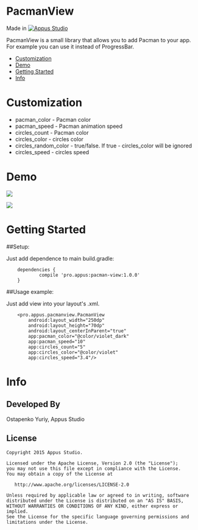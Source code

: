 # PacmanView
Made in [![Appus Studio](https://github.com/alexey-kubas-appus/PacmanView/blob/master/images/appus_logo.png)](http://appus.pro)

PacmanView is a small library that allows you to add Pacman to your app. For example you can use it instead of ProgressBar.

* [Customization](#customization)
* [Demo](#demo)
* [Getting Started](#getting-started)
* [Info](#info)

# Customization

* pacman_color - Pacman color
* pacman_speed - Pacman animation speed
* circles_count - Pacman color
* circles_color - circles color
* circles_random_color - true/false. If true - circles_color will be ignored
* circles_speed - circles speed

# Demo

![](https://github.com/alexey-kubas-appus/PacmanView/blob/master/images/main.gif)

![](https://github.com/alexey-kubas-appus/PacmanView/blob/master/images/customized.gif)

# Getting Started

##Setup:

   Just add dependence to main build.gradle:

        dependencies {
                compile 'pro.appus:pacman-view:1.0.0'
        }
   
##Usage example:

   Just add view into your layout's .xml.
   
        <pro.appus.pacmanview.PacmanView
            android:layout_width="250dp"
            android:layout_height="70dp"
            android:layout_centerInParent="true"
            app:pacman_color="@color/violet_dark"
            app:pacman_speed="10"
            app:circles_count="5"
            app:circles_color="@color/violet"
            app:circles_speed="3.4"/>

# Info

## Developed By

Ostapenko Yuriy, Appus Studio

## License

```
Copyright 2015 Appus Studio.

Licensed under the Apache License, Version 2.0 (the "License");
you may not use this file except in compliance with the License.
You may obtain a copy of the License at

   http://www.apache.org/licenses/LICENSE-2.0

Unless required by applicable law or agreed to in writing, software
distributed under the License is distributed on an "AS IS" BASIS,
WITHOUT WARRANTIES OR CONDITIONS OF ANY KIND, either express or implied.
See the License for the specific language governing permissions and
limitations under the License.
```
